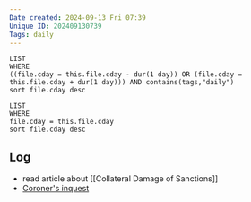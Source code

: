 ```yaml
---
Date created: 2024-09-13 Fri 07:39
Unique ID: 202409130739
Tags: daily
---
```

``` dataview
LIST
WHERE 
((file.cday = this.file.cday - dur(1 day)) OR (file.cday = this.file.cday + dur(1 day))) AND contains(tags,"daily")
sort file.cday desc
```
``` dataview
LIST
WHERE 
file.cday = this.file.cday
sort file.cday desc
```
## Log
- read article about [[Collateral Damage of Sanctions]]
- [Coroner's inquest ](https://www.gazettelive.co.uk/news/teesside-news/middlesbrough-breaking-roseberry-park-hospital-29921981)